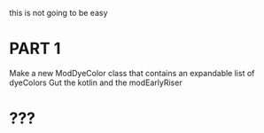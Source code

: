 this is not going to be easy

# PART 1
Make a new ModDyeColor class that contains an expandable list of dyeColors
Gut the kotlin and the modEarlyRiser

# ???
